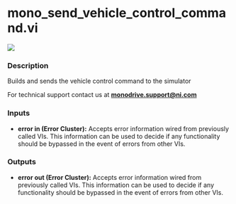 # mono_send_vehicle_control_command.vi

<p class="img_container">
<img class="lg_img" src="../mono_send_vehicle_control_command.png"/>
</p>

### Description

Builds and sends the vehicle control command to the simulator

For technical support contact us at <b>monodrive.support@ni.com</b> 

### Inputs

- **error in (Error Cluster):** Accepts error information wired from previously called VIs. This information can be used to decide if any functionality should be bypassed in the event of errors from other VIs. 

### Outputs

- **error out (Error Cluster):** Accepts error information wired from previously called VIs. This information can be used to decide if any functionality should be bypassed in the event of errors from other VIs. 

<p>&nbsp;</p>
